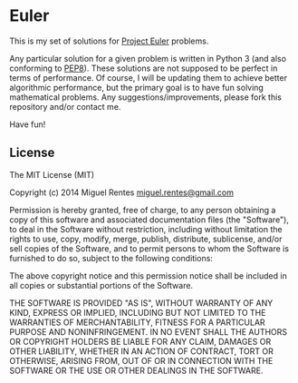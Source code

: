 # Euler

This is my set of solutions for [Project Euler](http://projecteuler.net/ "Project Euler") problems.

Any particular solution for a given problem is written in Python 3 (and also conforming to [PEP8](http://www.python.org/dev/peps/pep-0008/ "PEP 8 -- Style Guide for Python Code")). These solutions are not supposed to be perfect in terms of performance. Of course, I will be updating them to achieve better algorithmic performance, but the primary goal is to have fun solving mathematical problems. Any suggestions/improvements, please fork this repository and/or contact me.

Have fun!

License
--------------

The MIT License (MIT)

Copyright (c) 2014 Miguel Rentes <miguel.rentes@gmail.com>

Permission is hereby granted, free of charge, to any person obtaining a copy
of this software and associated documentation files (the "Software"), to deal
in the Software without restriction, including without limitation the rights
to use, copy, modify, merge, publish, distribute, sublicense, and/or sell
copies of the Software, and to permit persons to whom the Software is
furnished to do so, subject to the following conditions:

The above copyright notice and this permission notice shall be included in all
copies or substantial portions of the Software.

THE SOFTWARE IS PROVIDED "AS IS", WITHOUT WARRANTY OF ANY KIND, EXPRESS OR
IMPLIED, INCLUDING BUT NOT LIMITED TO THE WARRANTIES OF MERCHANTABILITY,
FITNESS FOR A PARTICULAR PURPOSE AND NONINFRINGEMENT. IN NO EVENT SHALL THE
AUTHORS OR COPYRIGHT HOLDERS BE LIABLE FOR ANY CLAIM, DAMAGES OR OTHER
LIABILITY, WHETHER IN AN ACTION OF CONTRACT, TORT OR OTHERWISE, ARISING FROM,
OUT OF OR IN CONNECTION WITH THE SOFTWARE OR THE USE OR OTHER DEALINGS IN THE
SOFTWARE.